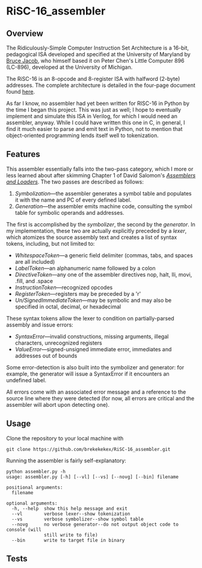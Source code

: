 # RiSC-16_assembler
## Overview
The Ridiculously-Simple Computer Instruction Set Architecture is a 16-bit, pedagogical ISA developed and specified at the University of Maryland by [Bruce Jacob](https://user.eng.umd.edu/~blj/), who himself based it on Peter Chen's Little Computer 896 (LC-896), developed at the University of Michigan.

The RiSC-16 is an 8-opcode and 8-register ISA with halfword (2-byte) addresses. The complete architecture is detailed in the four-page document found [here](https://user.eng.umd.edu/~blj/RiSC/RiSC-isa.pdf). 

As far I know, no assembler had yet been written for RISC-16 in Python by the time I began this project. This was just as well; I hope to eventually implement and simulate this ISA in Verilog, for which I would need an assembler, anyway. While I could have written this one in C, in general, I find it much easier to parse and emit text in Python, not to mention that object-oriented programming lends itself well to tokenization.

## Features
This assembler essentially falls into the two-pass category, which I more or less learned about after skimming Chapter 1 of David Salomon's [*Assemblers and Loaders*](http://www.davidsalomon.name/assem.advertis/AssemAd.html). The two passes are described as follows:

1. *Symbolization*&mdash;the assembler generates a symbol table and populates it with the name and PC of every defined label.
2. *Generation*&mdash;the assembler emits machine code, consulting the symbol table for symbolic operands and addresses.

The first is accomplished by the *symbolizer*, the second by the *generator*. In my implementation, these two are actually explicitly preceded by a *lexer*, which atomizes the source assembly text and creates a list of syntax tokens, including, but not limited to:

* *WhitespaceToken*&mdash;a generic field delimiter (commas, tabs, and spaces are all included)
* *LabelToken*&mdash;an alphanumeric name followed by a colon
* *DirectiveToken*&mdash;any one of the assembler directives nop, halt, lli, movi, .fill, and .space
* *InstructionToken*&mdash;recognized opcodes
* *RegisterToken*&mdash;registers may be preceded by a 'r'
* *Un/SignedImmediateToken*&mdash;may be symbolic and may also be specified in octal, decimal, or hexadecimal

These syntax tokens allow the lexer to condition on partially-parsed assembly and issue errors:

* *SyntaxError*&mdash;invalid constructions, missing arguments, illegal characters, unrecognized registers
* *ValueError*&mdash;signed-unsigned immediate error, immediates and addresses out of bounds

Some error-detection is also built into the symbolizer and generator: for example, the generator will issue a SyntaxError if it encounters an undefined label.

All errors come with an associated error message and a reference to the source line where they were detected (for now, all errors are critical and the assembler will abort upon detecting one). 

## Usage
Clone the repository to your local machine with

```linux
git clone https://github.com/brekekekex/RiSC-16_assembler.git
```

Running the assembler is fairly self-explanatory:
```linux
python assembler.py -h
usage: assembler.py [-h] [--vl] [--vs] [--novg] [--bin] filename

positional arguments:
  filename

optional arguments:
  -h, --help  show this help message and exit
  --vl        verbose lexer--show tokenization
  --vs        verbose symbolizer--show symbol table
  --novg      no verbose generator--do not output object code to console (will
              still write to file)
  --bin       write to target file in binary
```

## Tests





